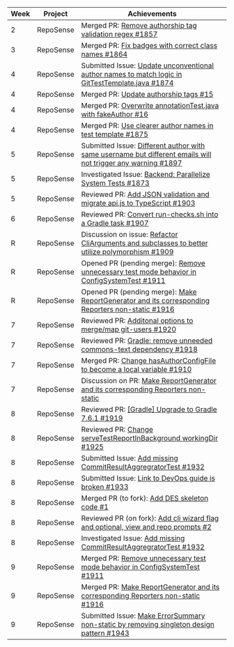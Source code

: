 | Week | Project   | Achievements                                                                                                                                                       |
| ---- | --------- | ------------------------------------------------------------------------------------------------------------------------------------------------------------------ |
| 2    | RepoSense | Merged PR: [Remove authorship tag validation regex #1857](https://github.com/reposense/RepoSense/pull/1857)                                                        |
| 3    | RepoSense | Merged PR: [Fix badges with correct class names #1864](https://github.com/reposense/RepoSense/pull/1864)                                                           |
| 4    | RepoSense | Submitted Issue: [Update unconventional author names to match logic in GitTestTemplate.java #1874](https://github.com/reposense/RepoSense/issues/1874)             |
| 4    | RepoSense | Merged PR: [Update authorship tags #15](https://github.com/reposense/testrepo-Alpha/pull/15)                                                                       |
| 4    | RepoSense | Merged PR: [Overwrite annotationTest.java with fakeAuthor #16](https://github.com/reposense/testrepo-Alpha/pull/16)                                                |
| 4    | RepoSense | Merged PR: [Use clearer author names in test template #1875](https://github.com/reposense/RepoSense/pull/1875)                                                     |
| 5    | RepoSense | Submitted Issue: [Different author with same username but different emails will not trigger any warning #1897](https://github.com/reposense/RepoSense/issues/1897) |
| 5    | RepoSense | Investigated Issue: [Backend: Parallelize System Tests #1873](https://github.com/reposense/RepoSense/issues/1873)                                                  |
| 5    | RepoSense | Reviewed PR: [Add JSON validation and migrate api.js to TypeScript #1903](https://github.com/reposense/RepoSense/pull/1903)                                        |
| 6    | RepoSense | Reviewed PR: [Convert run-checks.sh into a Gradle task #1907](https://github.com/reposense/RepoSense/pull/1907)                                                    |
| R    | RepoSense | Discussion on issue: [Refactor CliArguments and subclasses to better utilize polymorphism #1909](https://github.com/reposense/RepoSense/pull/1909)                 |
| R    | RepoSense | Opened PR (pending merge): [Remove unnecessary test mode behavior in ConfigSystemTest #1911](https://github.com/reposense/RepoSense/pull/1911)                     |
| R    | RepoSense | Opened PR (pending merge): [Make ReportGenerator and its corresponding Reporters non-static #1916](https://github.com/reposense/RepoSense/pull/1916)               |
| 7    | RepoSense | Reviewed PR: [Additonal options to merge/map git-users #1920](https://github.com/reposense/RepoSense/pull/1920)                                                    |
| 7    | RepoSense | Reviewed PR: [Gradle: remove unneeded commons-text dependency #1918](https://github.com/reposense/RepoSense/pull/1918)                                             |
| 7    | RepoSense | Merged PR: [Change hasAuthorConfigFile to become a local variable #1910](https://github.com/reposense/RepoSense/pull/1910)                                         |
| 7    | RepoSense | Discussion on PR: [Make ReportGenerator and its corresponding Reporters non-static](https://github.com/reposense/RepoSense/pull/1916)                              |
| 8    | RepoSense | Reviewed PR: [[Gradle] Upgrade to Gradle 7.6.1 #1919](https://github.com/reposense/RepoSense/pull/1919)                                                            |
| 8    | RepoSense | Reviewed PR: [Change serveTestReportInBackground workingDir #1925](https://github.com/reposense/RepoSense/pull/1925)                                               |
| 8    | RepoSense | Submitted Issue: [Add missing CommitResultAggregratorTest #1932](https://github.com/reposense/RepoSense/pull/1932)                                                 |
| 8    | RepoSense | Submitted Issue: [Link to DevOps guide is broken #1933](https://github.com/reposense/RepoSense/pull/1933)                                                          |
| 8    | RepoSense | Merged PR (to fork): [Add DES skeleton code #1](https://github.com/sikai00/RepoSense/pull/1)                                                                       |
| 8    | RepoSense | Reviewed PR (on fork): [Add cli wizard flag and optional, view and repo prompts #2](https://github.com/sikai00/RepoSense/pull/2)                                   |
| 8    | RepoSense | Investigated Issue: [Add missing CommitResultAggregratorTest #1932](https://github.com/reposense/RepoSense/pull/1932)                                              |
| 9    | RepoSense | Merged PR: [Remove unnecessary test mode behavior in ConfigSystemTest #1911](https://github.com/reposense/RepoSense/pull/1911)                                     |
| 9    | RepoSense | Merged PR: [Make ReportGenerator and its corresponding Reporters non-static #1916](https://github.com/reposense/RepoSense/pull/1916)                               |
| 9    | RepoSense | Submitted Issue: [Make ErrorSummary non-static by removing singleton design pattern #1943](https://github.com/reposense/RepoSense/issues/1943)                     |
